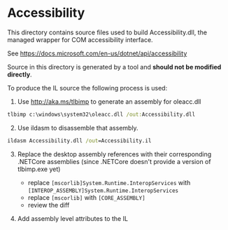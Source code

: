 # Accessibility

This directory contains source files used to build Accessibility.dll, the managed wrapper for COM accessibility interface.

See https://docs.microsoft.com/en-us/dotnet/api/accessibility

Source in this directory is generated by a tool and **should not be modified directly**.

To produce the IL source the following process is used:
1. Use http://aka.ms/tlbimp to generate an assembly for oleacc.dll

```cmd
tlbimp c:\windows\system32\oleacc.dll /out:Accessibility.dll
```

2. Use ildasm to disassemble that assembly.

```cmd
ildasm Accessibility.dll /out=Accessibility.il
```

3. Replace the desktop assembly references with their corresponding .NETCore assemblies (since .NETCore doesn't provide a version of tlbimp.exe yet)
    - replace `[mscorlib]System.Runtime.InteropServices` with `[INTEROP_ASSEMBLY]System.Runtime.InteropServices`
    - replace `[mscorlib]` with `[CORE_ASSEMBLY]`
    - review the diff

4. Add assembly level attributes to the IL
   
